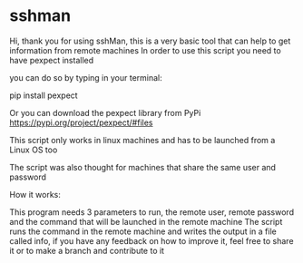 # sshman

Hi, thank you for using sshMan, this is a very basic tool that can help to get information from remote machines
In order to use this script you need to have pexpect installed

you can do so by typing in your terminal:

pip install pexpect

Or you can download the pexpect library from PyPi
https://pypi.org/project/pexpect/#files

This script only works in linux machines and has to be launched from a Linux OS too

The script was also thought for machines that share the same user and password

How it works:

This program needs 3 parameters to run, the remote user, remote password and the command that will be launched in the remote machine
The script runs the command in the remote machine and writes the output in a file called info, 
if you have any feedback on how to improve it, feel free to share it or to make a branch and contribute to it 